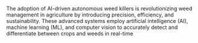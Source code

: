 The adoption of AI-driven autonomous weed killers is revolutionizing weed management in agriculture by 
introducing precision, efficiency, and sustainability. These advanced systems employ artificial intelligence 
(AI), machine learning (ML), and computer vision to accurately detect and differentiate between crops and 
weeds in real-time
